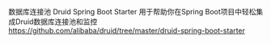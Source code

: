 


数据库连接池
Druid Spring Boot Starter 用于帮助你在Spring Boot项目中轻松集成Druid数据库连接池和监控
https://github.com/alibaba/druid/tree/master/druid-spring-boot-starter